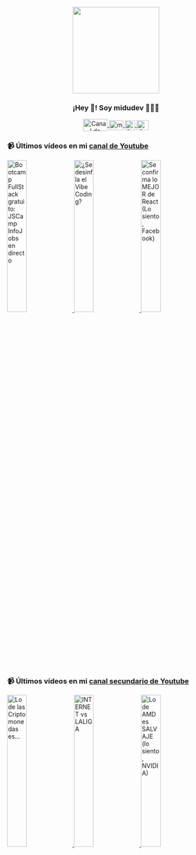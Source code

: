 <p align="center" width="300">
   <img align="center" width="200" src="https://user-images.githubusercontent.com/1561955/106762302-fda9de00-6635-11eb-99be-3ef744e60c0e.png" />
   <h3 align="center">¡Hey 👋! Soy midudev 👨🏻‍💻</h3>
</p>

<p align="center">
   <a href="https://twitch.tv/midudev" target="blank">
    <img align="center" src="https://upload.wikimedia.org/wikipedia/commons/c/ce/Twitch_logo_2019.svg" alt="Canal de Twitch de midudev" height="28px" width="56px" />
  </a>
  <span style="width: 8px;"> </span>
   <a href="https://youtube.com/midudev" target="blank">
    <img align="center" src="https://upload.wikimedia.org/wikipedia/commons/0/09/YouTube_full-color_icon_%282017%29.svg" alt="midudev" height="23px" width="33px" />
  </a>
  <span style="width: 8px;"> </span>
  <a href="https://instagram.com/midu.dev" target="blank">
    <img align="center" src="https://upload.wikimedia.org/wikipedia/commons/e/e7/Instagram_logo_2016.svg" alt="Canal de Instagram de midu.dev" height="23px" width="23px" />
  </a>
  <span style="width: 8px;"> </span>
  <a href="https://twitter.com/midudev" target="blank">
    <img align="center" src="https://upload.wikimedia.org/wikipedia/commons/thumb/6/6f/Logo_of_Twitter.svg/2491px-Logo_of_Twitter.svg.png" alt="Canal de Twitter de midudev" height="23px" width="28px" />
  </a>
</p>

### 📹 Últimos vídeos en mi [canal de Youtube](https://youtube.com/midudev?sub_confirmation=1)

<a href='https://youtu.be/G4oYpksdc_4' target='_blank'>
  <img width='30%' src='https://img.youtube.com/vi/G4oYpksdc_4/mqdefault.jpg' alt='Bootcamp FullStack gratuito: JSCamp InfoJobs en directo' />
</a>
<a href='https://youtu.be/rgFAQwEnrI8' target='_blank'>
  <img width='30%' src='https://img.youtube.com/vi/rgFAQwEnrI8/mqdefault.jpg' alt='¿Se desinfla el Vibe Coding?' />
</a>
<a href='https://youtu.be/kgC5jpLpqmg' target='_blank'>
  <img width='30%' src='https://img.youtube.com/vi/kgC5jpLpqmg/mqdefault.jpg' alt='Se confirma lo MEJOR de React (Lo siento, Facebook)' />
</a>

### 📹 Últimos vídeos en mi [canal secundario de Youtube](https://youtube.com/midulive?sub_confirmation=1)

<a href='https://youtu.be/AbvNf1qrihU' target='_blank'>
  <img width='30%' src='https://img.youtube.com/vi/AbvNf1qrihU/mqdefault.jpg' alt='Lo de las Criptomonedas es...' />
</a>
<a href='https://youtu.be/cf13U-_xQ3M' target='_blank'>
  <img width='30%' src='https://img.youtube.com/vi/cf13U-_xQ3M/mqdefault.jpg' alt='INTERNET vs LALIGA' />
</a>
<a href='https://youtu.be/HnRIFacGgds' target='_blank'>
  <img width='30%' src='https://img.youtube.com/vi/HnRIFacGgds/mqdefault.jpg' alt='Lo de AMD es SALVAJE (lo siento, NVIDIA)' />
</a>